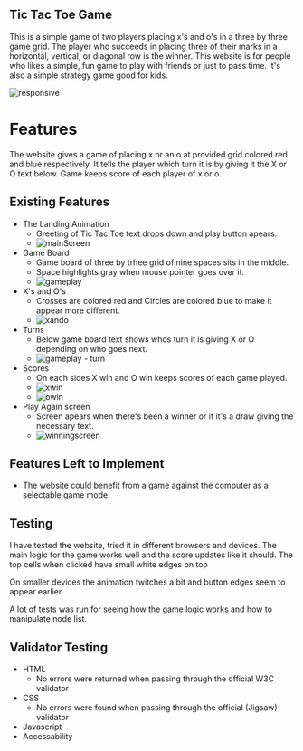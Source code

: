 ## Tic Tac Toe Game

This is a simple game of two players placing x's and o's in a three by three game grid. The player who succeeds in placing three of their marks in a horizontal, vertical, or diagonal row is the winner. This website is for people who likes a simple, fun game to play with friends or just to pass time. It's also a simple 
strategy game good for kids.

![responsive](https://user-images.githubusercontent.com/109754892/211574350-fa6f2b18-801f-4525-9487-5be4ddc08ca9.png)

# Features
The website gives a game of placing x or an o at provided grid colored red and blue respectively. It tells the player which turn it is by giving it the X or O text below. Game keeps score of each player of x or o.
## Existing Features
* The Landing Animation
    * Greeting of Tic Tac Toe text drops down and play button apears.
    * ![mainScreen](https://user-images.githubusercontent.com/109754892/211579542-ef05c964-a0c1-4d60-8723-541001f61610.png)
* Game Board
    * Game board of three by trhee grid of nine spaces sits in the middle. 
    * Space highlights gray when mouse pointer goes over it.
    * ![gameplay](https://user-images.githubusercontent.com/109754892/211583605-059a3615-cf09-489d-b155-c099e9dc6950.png)
* X's and O's
    * Crosses are colored red and Circles are colored blue to make it appear more different. 
    * ![xando](https://user-images.githubusercontent.com/109754892/211583920-0a9c978e-fa37-4aa5-a159-7e4f6bed3f8a.png)
* Turns
    * Below game board text shows whos turn it is giving X or O depending on who goes next.
    *  ![gameplay - turn](https://user-images.githubusercontent.com/109754892/211584917-ac83a50b-d7d1-45d3-8085-aa8a0a3e5549.png)
* Scores
    * On each sides X win and O win keeps scores of each game played.
    * ![xwin](https://user-images.githubusercontent.com/109754892/211596439-0ddc55ec-0c94-4186-8ad3-ba0208f4d194.png)
    * ![owin](https://user-images.githubusercontent.com/109754892/211596538-8033b417-2280-4245-aca4-1518b58d178b.png)
* Play Again screen
    * Screen apears when there's been a winner or if it's a draw giving the necessary text.
    * ![winningscreen](https://user-images.githubusercontent.com/109754892/211597859-0fded5b6-b950-448d-be7b-67fd7b567b73.png)
## Features Left to Implement
* The website could benefit from a game against the computer as a selectable game mode.
## Testing
I have tested the website, tried it in different browsers and devices. The main logic for the game works well and the score updates like it should.
The top cells when clicked have small white edges on top

On smaller devices the animation twitches a bit and button edges seem to appear earlier

A lot of tests was run for seeing how the game logic works and how to manipulate node list.
## Validator Testing
* HTML
    * No errors were returned when passing through the official W3C validator
* CSS
    * No errors were found when passing through the official (Jigsaw) validator
* Javascript
* Accessability

